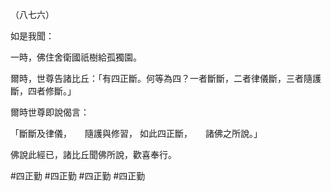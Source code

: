 （八七六）

如是我聞：

一時，佛住舍衛國祇樹給孤獨園。

爾時，世尊告諸比丘：「有四正斷。何等為四？一者斷斷，二者律儀斷，三者隨護斷，四者修斷。」

爾時世尊即說偈言：

「斷斷及律儀，　　隨護與修習，
如此四正斷，　　諸佛之所說。」

佛說此經已，諸比丘聞佛所說，歡喜奉行。



#四正勤
#四正勤
#四正勤
#四正勤
